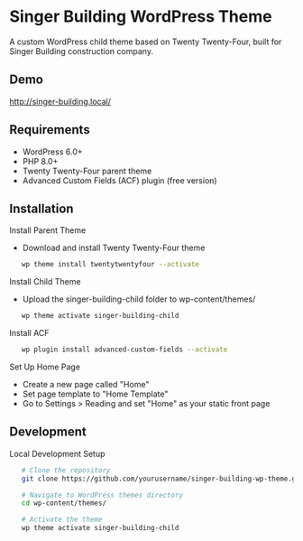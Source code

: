 
# Singer Building WordPress Theme

A custom WordPress child theme based on Twenty Twenty-Four, built for Singer Building construction company.


## Demo

http://singer-building.local/


## Requirements

- WordPress 6.0+
- PHP 8.0+
- Twenty Twenty-Four parent theme
- Advanced Custom Fields (ACF) plugin (free version)


## Installation

Install Parent Theme
- Download and install Twenty Twenty-Four theme

```bash
   wp theme install twentytwentyfour --activate
```
Install Child Theme
- Upload the singer-building-child folder to wp-content/themes/

```bash
   wp theme activate singer-building-child
```

Install ACF

```bash
   wp plugin install advanced-custom-fields --activate
```

Set Up Home Page

- Create a new page called "Home"
- Set page template to "Home Template"
- Go to Settings > Reading and set "Home" as your static front page
## Development

Local Development Setup

```bash
   # Clone the repository
   git clone https://github.com/yourusername/singer-building-wp-theme.git

   # Navigate to WordPress themes directory
   cd wp-content/themes/

   # Activate the theme
   wp theme activate singer-building-child
```
